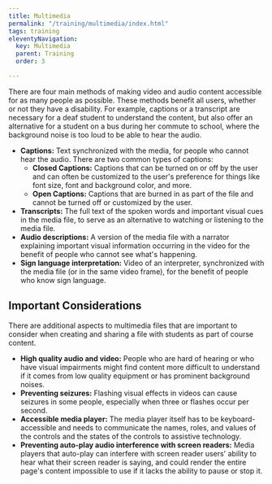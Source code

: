 ```yaml
---
title: Multimedia
permalink: "/training/multimedia/index.html"
tags: training
eleventyNavigation:
  key: Multimedia
  parent: Training
  order: 3

---
```

There are four main methods of making video and audio content accessible for as many people as possible. These methods benefit all users, whether or not they have a disability. For example, captions or a transcript are necessary for a deaf student to understand the content, but also offer an alternative for a student on a bus during her commute to school, where the background noise is too loud to be able to hear the audio.

* **Captions:** Text synchronized with the media, for people who cannot hear the audio. There are two common types of captions:
  * **Closed Captions:** Captions that can be turned on or off by the user and can often be customized to the user's preference for things like font size, font and background color, and more.
  * **Open Captions:** Captions that are burned in as part of the file and cannot be turned off or customized by the user.
* **Transcripts:** The full text of the spoken words and important visual cues in the media file, to serve as an alternative to watching or listening to the media file.
* **Audio descriptions:** A version of the media file with a narrator explaining important visual information occurring in the video for the benefit of people who cannot see what's happening.
* **Sign language interpretation:** Video of an interpreter, synchronized with the media file (or in the same video frame), for the benefit of people who know sign language.

## Important Considerations

There are additional aspects to multimedia files that are important to consider when creating and sharing a file with students as part of course content.

* **High quality audio and video:** People who are hard of hearing or who have visual impairments might find content more difficult to understand if it comes from low quality equipment or has prominent background noises.
* **Preventing seizures:** Flashing visual effects in videos can cause seizures in some people, especially when three or flashes occur per second.
* **Accessible media player:** The media player itself has to be keyboard-accessible and needs to communicate the names, roles, and values of the controls and the states of the controls to assistive technology.
* **Preventing auto-play audio interference with screen readers:** Media players that auto-play can interfere with screen reader users' ability to hear what their screen reader is saying, and could render the entire page's content impossible to use if it lacks the ability to pause or stop it.